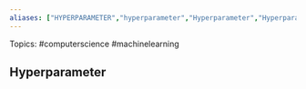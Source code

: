 ```yaml
---
aliases: ["HYPERPARAMETER","hyperparameter","Hyperparameter","Hyperparameters","hyperparameters"] 
---
```

Topics: #computerscience #machinelearning 

## Hyperparameter

